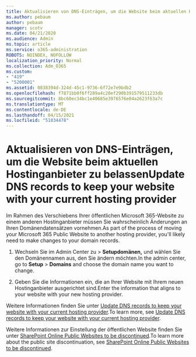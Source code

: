 ```yaml
---
title: Aktualisieren von DNS-Einträgen, um die Website beim aktuellen Hostinganbieter zu belassen
ms.author: pebaum
author: pebaum
manager: scotv
ms.date: 04/21/2020
ms.audience: Admin
ms.topic: article
ms.service: o365-administration
ROBOTS: NOINDEX, NOFOLLOW
localization_priority: Normal
ms.collection: Adm_O365
ms.custom:
- "419"
- "5200001"
ms.assetid: 0838394d-324d-45c1-9736-6f72e7e9bdb2
ms.openlocfilehash: f7871bb0f6ff289a4c20ef290b391579511233db
ms.sourcegitcommit: 8bc60ec34bc1e40685e3976576e04a2623f63a7c
ms.translationtype: MT
ms.contentlocale: de-DE
ms.lasthandoff: 04/15/2021
ms.locfileid: "51834478"
---
```

# <a name="update-dns-records-to-keep-your-website-with-your-current-hosting-provider"></a><span data-ttu-id="4c233-102">Aktualisieren von DNS-Einträgen, um die Website beim aktuellen Hostinganbieter zu belassen</span><span class="sxs-lookup"><span data-stu-id="4c233-102">Update DNS records to keep your website with your current hosting provider</span></span>

<span data-ttu-id="4c233-103">Im Rahmen des Verschiebens Ihrer öffentlichen Microsoft 365-Website zu einem anderen Hostinganbieter müssen Sie wahrscheinlich Änderungen an Ihren Domänendatensätzen vornehmen.</span><span class="sxs-lookup"><span data-stu-id="4c233-103">As part of the process of moving your Microsoft 365 Public Website to another hosting provider, you'll likely need to make changes to your domain records.</span></span>
  
1. <span data-ttu-id="4c233-104">Wechseln Sie im Admin  Center zu \> **Setupdomänen,** und wählen Sie den Domänennamen aus, den Sie ändern möchten.</span><span class="sxs-lookup"><span data-stu-id="4c233-104">In the admin center, go to **Setup** \> **Domains** and choose the domain name you want to change.</span></span>

2. <span data-ttu-id="4c233-105">Geben Sie die Informationen ein, die an Ihrer Website mit Ihrem neuen Hostinganbieter ausgerichtet sind.</span><span class="sxs-lookup"><span data-stu-id="4c233-105">Enter the information that aligns to your website with your new hosting provider.</span></span>

<span data-ttu-id="4c233-106">Weitere Informationen finden Sie unter [Update DNS records to keep your website with your current hosting provider](https://docs.microsoft.com/microsoft-365/admin/dns/update-dns-records-to-retain-current-hosting-provider?view=o365-worldwide).</span><span class="sxs-lookup"><span data-stu-id="4c233-106">To learn more, see [Update DNS records to keep your website with your current hosting provider](https://docs.microsoft.com/microsoft-365/admin/dns/update-dns-records-to-retain-current-hosting-provider?view=o365-worldwide).</span></span>
  
<span data-ttu-id="4c233-107">Weitere Informationen zur Einstellung der öffentlichen Website finden Sie unter [SharePoint Online Public Websites to be discontinued](https://support.office.com/article/sharepoint-online-public-websites-to-be-discontinued-e86bfd2f-5c7d-446f-a430-7cfcc0130916).</span><span class="sxs-lookup"><span data-stu-id="4c233-107">To learn more about the public site discontinuation, see [SharePoint Online Public Websites to be discontinued](https://support.office.com/article/sharepoint-online-public-websites-to-be-discontinued-e86bfd2f-5c7d-446f-a430-7cfcc0130916).</span></span>
